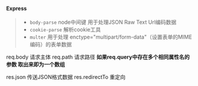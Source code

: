 #### Express

> - `body-parse` node中间键  用于处理JSON Raw Text Url编码数据
> - `cookie-parse` 解析cookie工具
> - `multer` 用于处理 enctype="multipart/form-data"（设置表单的MIME编码）的表单数据


req.body 请求主体
req.path 请求路径
**如果req.query中存在多个相同属性名的参数 取出来即为一个数组**

res.json 传送JSON格式数据
res.redirectTo  重定向

